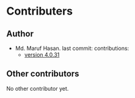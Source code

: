 # Contributers

## Author

- Md. Maruf Hasan.
  last commit:
  contributions:
  - [version 4.0.31](<comit url>)

## Other contributors

No other contributor yet.
